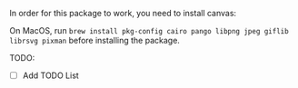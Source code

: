 In order for this package to work, you need to install canvas:

On MacOS, run `brew install pkg-config cairo pango libpng jpeg giflib librsvg pixman` before installing the package.

TODO:

- [ ] Add TODO List
